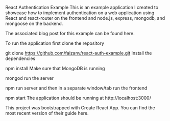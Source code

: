 React Authentication Example
This is an example application I created to showcase how to implement authentication on a web application using React and react-router on the frontend and node.js, express, mongodb, and mongoose on the backend.

The associated blog post for this example can be found here.

To run the application first clone the repository

git clone https://github.com/faizanv/react-auth-example.git
Install the dependencies

npm install
Make sure that MongoDB is running

mongod
run the server

npm run server
and then in a separate window/tab run the frontend

npm start
The application should be running at http://localhost:3000/

This project was bootstrapped with Create React App. You can find the most recent version of their guide here.